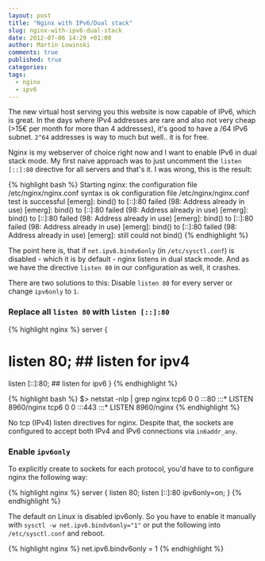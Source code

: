 ```yaml
---
layout: post
title: "Nginx with IPv6/Dual stack"
slug: nginx-with-ipv6-dual-stack
date: 2012-07-06 14:29 +01:00
author: Martin Lowinski
comments: true
published: true
categories: 
tags:
  - nginx
  - ipv6
---
```


The new virtual host serving you this website is now capable of IPv6, which is great. In the days where IPv4 addresses are rare and also not very cheap (>15€ per month for more than 4 addresses), it's good to have a /64 IPv6 subnet. `2^64` addresses is way to much but well.. it is for free.

Nginx is my webserver of choice right now and I want to enable IPv6 in dual stack mode. My first naive approach was to just uncomment the `listen [::]:80` directive for all servers and that's it. I was wrong, this is the result:

{% highlight bash %}
Starting nginx: the configuration file /etc/nginx/nginx.conf syntax is ok
configuration file /etc/nginx/nginx.conf test is successful
[emerg]: bind() to [::]:80 failed (98: Address already in use)
[emerg]: bind() to [::]:80 failed (98: Address already in use)
[emerg]: bind() to [::]:80 failed (98: Address already in use)
[emerg]: bind() to [::]:80 failed (98: Address already in use)
[emerg]: bind() to [::]:80 failed (98: Address already in use)
[emerg]: still could not bind()
{% endhighlight %}

The point here is, that if `net.ipv6.bindv6only` (in `/etc/sysctl.conf`) is disabled - which it is by default - nginx listens in dual stack mode. And as we have the directive `listen 80` in our configuration as well, it crashes.

There are two solutions to this: Disable `listen 80` for every server or change `ipv6only` to `1`.

### Replace all `listen 80` with `listen [::]:80` ###

{% highlight nginx %}
server {
# listen   80; ## listen for ipv4
  listen   [::]:80; ## listen for ipv6
}
{% endhighlight %}

{% highlight bash %}
$> netstat -nlp | grep nginx
tcp6  0   0 :::80     :::*    LISTEN   8960/nginx
tcp6  0   0 :::443    :::*    LISTEN   8960/nginx
{% endhighlight %}

No tcp (IPv4) listen directives for nginx. Despite that, the sockets are configured to accept both IPv4 and IPv6 connections via `in6addr_any`.

### Enable `ipv6only` ###

To explicitly create to sockets for each protocol, you'd have to to configure nginx the following way:

{% highlight nginx %}
server {
  listen 80;
  listen [::]:80 ipv6only=on;
}
{% endhighlight %}

The default on Linux is disabled ipv6only. So you have to enable it manually with `sysctl -w net.ipv6.bindv6only="1"` or put the following into `/etc/sysctl.conf` and reboot.

{% highlight nginx %}
net.ipv6.bindv6only = 1
{% endhighlight %}

